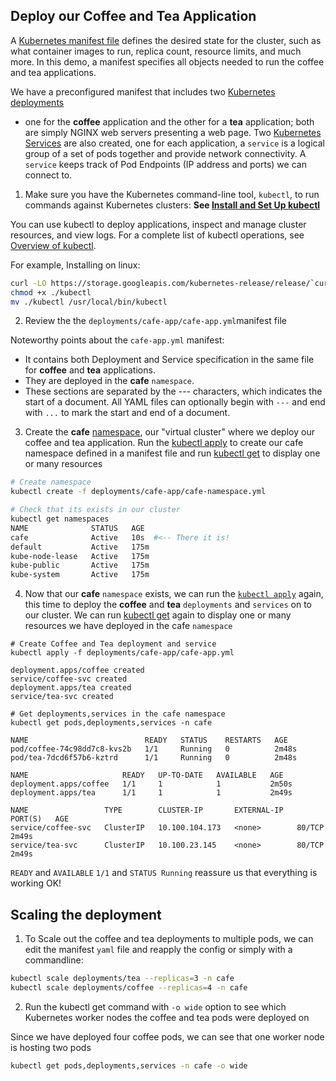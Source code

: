 ## Deploy our Coffee and Tea Application

A [Kubernetes manifest
file](https://docs.microsoft.com/en-us/azure/aks/concepts-clusters-workloads#deployments-and-yaml-manifests)
defines the desired state for the cluster, such as what container images to run,
replica count, resource limits, and much more. In this demo, a manifest
specifies all objects needed to run the coffee and tea applications. 

We have a preconfigured manifest that includes two [Kubernetes
deployments](https://docs.microsoft.com/en-us/azure/aks/concepts-clusters-workloads#deployments-and-yaml-manifests)
- one for the **coffee** application and the other for a **tea** application;
both are simply NGINX web servers presenting a web page. Two [Kubernetes
Services](https://docs.microsoft.com/en-us/azure/aks/concepts-network#services)
are also created, one for each application, a `service` is a logical group of a
set of pods together and provide network connectivity. A `service` keeps track
of Pod Endpoints (IP address and ports) we can connect  to.

1. Make sure you have the Kubernetes command-line tool, `kubectl`, to run
   commands against Kubernetes clusters: **See [Install and Set Up
   kubectl](https://kubernetes.io/docs/tasks/tools/install-kubectl/)**

You can use kubectl to deploy applications, inspect and manage cluster
resources, and view logs. For a complete list of kubectl operations, see
[Overview of kubectl](https://kubernetes.io/docs/reference/kubectl/overview/).

For example, Installing on linux:

```bash
curl -LO https://storage.googleapis.com/kubernetes-release/release/`curl -s https://storage.googleapis.com/kubernetes-release/release/stable.txt`/bin/linux/amd64/kubectl
chmod +x ./kubectl
mv ./kubectl /usr/local/bin/kubectl
```

2. Review the the `deployments/cafe-app/cafe-app.yml`manifest file 

Noteworthy points about the `cafe-app.yml` manifest:

* It contains both Deployment and Service specification in the same file for
  **coffee** and **tea** applications.
* They are deployed in the **cafe** `namespace`.
* These sections are separated by the --- characters, which indicates the start
  of a document. All YAML files can optionally begin with `---` and end with
  `...` to mark the start and end of a document.

3. Create the **cafe**
   [namespace](https://kubernetes.io/docs/concepts/overview/working-with-objects/namespaces/),
   our "virtual cluster" where we deploy our coffee and tea application. Run the
   [kubectl
   apply](https://kubernetes.io/docs/reference/generated/kubectl/kubectl-commands#apply)
   to create our cafe namespace defined in a manifest file and run [kubectl
   get](https://kubernetes.io/docs/reference/generated/kubectl/kubectl-commands#get)
   to display one or many resources



```bash
# Create namespace
kubectl create -f deployments/cafe-app/cafe-namespace.yml

# Check that its exists in our cluster
kubectl get namespaces
NAME              STATUS   AGE
cafe              Active   10s  #<-- There it is!
default           Active   175m
kube-node-lease   Active   175m
kube-public       Active   175m
kube-system       Active   175m

```



4. Now that our **cafe** `namespace` exists, we can run the [`kubectl
   apply`](https://kubernetes.io/docs/reference/generated/kubectl/kubectl-commands#apply)
   again, this time to deploy the **coffee** and **tea** `deployments` and
   `services` on to our cluster. We can run [kubectl
   get](https://kubernetes.io/docs/reference/generated/kubectl/kubectl-commands#get)
   again to display one or many resources we have deployed in the cafe
   `namespace`

```
# Create Coffee and Tea deployment and service
kubectl apply -f deployments/cafe-app/cafe-app.yml

deployment.apps/coffee created
service/coffee-svc created
deployment.apps/tea created
service/tea-svc created

# Get deployments,services in the cafe namespace
kubectl get pods,deployments,services -n cafe

NAME                          READY   STATUS    RESTARTS   AGE
pod/coffee-74c98dd7c8-kvs2b   1/1     Running   0          2m48s
pod/tea-7dcd6f57b6-kztrd      1/1     Running   0          2m48s

NAME                     READY   UP-TO-DATE   AVAILABLE   AGE
deployment.apps/coffee   1/1     1            1           2m50s
deployment.apps/tea      1/1     1            1           2m49s

NAME                 TYPE        CLUSTER-IP       EXTERNAL-IP   PORT(S)   AGE
service/coffee-svc   ClusterIP   10.100.104.173   <none>        80/TCP    2m49s
service/tea-svc      ClusterIP   10.100.23.145    <none>        80/TCP    2m49s

```

`READY` and `AVAILABLE`  `1/1` and `STATUS Running` reassure us that everything
is working OK! 

## Scaling the deployment

1. To Scale out the coffee and tea deployments to multiple pods, we can edit the
   manifest `yaml` file and reapply the config or simply with a commandline: 

```bash
kubectl scale deployments/tea --replicas=3 -n cafe
kubectl scale deployments/coffee --replicas=4 -n cafe
```

2. Run the kubectl get command with `-o wide` option to see which Kubernetes
   worker nodes the coffee and tea pods were deployed on

Since we have deployed four coffee pods, we can see that one worker node is
hosting two pods

```bash
kubectl get pods,deployments,services -n cafe -o wide
```
